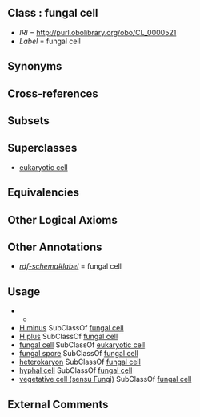 
## Class : fungal cell

 * *IRI* = http://purl.obolibrary.org/obo/CL_0000521
 * *Label* = fungal cell

## Synonyms


## Cross-references


## Subsets


## Superclasses

 * [eukaryotic cell](../../CL/55/CL_0000255.md)

## Equivalencies


## Other Logical Axioms


## Other Annotations

 * *[rdf-schema#label](../../el/rdf-schema#label.md)* = fungal cell

## Usage

 * -
 * [H minus](../../CL/74/CL_0002674.md) SubClassOf [fungal cell](../../CL/21/CL_0000521.md)
 * [H plus](../../CL/75/CL_0002675.md) SubClassOf [fungal cell](../../CL/21/CL_0000521.md)
 * [fungal cell](../../CL/21/CL_0000521.md) SubClassOf [eukaryotic cell](../../CL/55/CL_0000255.md)
 * [fungal spore](../../CL/69/CL_0002369.md) SubClassOf [fungal cell](../../CL/21/CL_0000521.md)
 * [heterokaryon](../../CL/00/CL_0000600.md) SubClassOf [fungal cell](../../CL/21/CL_0000521.md)
 * [hyphal cell](../../CL/86/CL_0000286.md) SubClassOf [fungal cell](../../CL/21/CL_0000521.md)
 * [vegetative cell (sensu Fungi)](../../CL/34/CL_0000334.md) SubClassOf [fungal cell](../../CL/21/CL_0000521.md)

## External Comments

